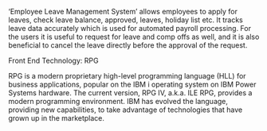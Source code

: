 
‘Employee Leave Management System’ allows employees to apply for leaves, check leave balance, approved, leaves, holiday list etc. It tracks leave data accurately which is used for automated payroll processing. For the users it is useful to request for leave and comp offs as well, and it is also beneficial to cancel the leave directly before the approval of the request. 

Front End Technology: RPG

RPG is a modern proprietary high-level programming language (HLL) for business applications, popular on the IBM i operating system on IBM Power Systems hardware. The current version, RPG IV, a.k.a. ILE RPG, provides a modern programming environment. IBM has evolved the language, providing new capabilities, to take advantage of technologies that have grown up in the marketplace.
